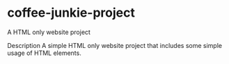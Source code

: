 # coffee-junkie-project
A HTML only website project

Description
A simple HTML only website project that includes some simple usage of HTML elements.

